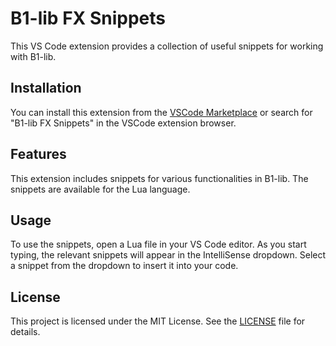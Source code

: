 # B1-lib FX Snippets

This VS Code extension provides a collection of useful snippets for working with B1-lib.

## Installation

You can install this extension from the [VSCode Marketplace](https://marketplace.visualstudio.com/items?itemName=Kings311.b1-lib-snippets) or search for "B1-lib FX Snippets" in the VSCode extension browser.

## Features

This extension includes snippets for various functionalities in B1-lib. The snippets are available for the Lua language.

## Usage

To use the snippets, open a Lua file in your VS Code editor. As you start typing, the relevant snippets will appear in the IntelliSense dropdown. Select a snippet from the dropdown to insert it into your code.

## License

This project is licensed under the MIT License. See the [LICENSE](LICENSE) file for details.